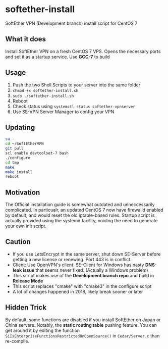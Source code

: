 # softether-install
SoftEther VPN (Development branch) install script for CentOS 7

## What it does
Install SoftEther VPN on a fresh CentOS 7 VPS. Opens the necessary ports and set it as a startup service. Use **GCC-7** to build

## Usage
1. Push the two Shell Scripts to your server into the same folder
2. ```chmod +x softether-install.sh```
3. ```sudo ./softether-install.sh```
4. Reboot
5. Check status using ```systemctl status softether-vpnserver```
6. Use SE-VPN Server Manager to config your VPN

## Updating

```bash
su -
cd ~/SoftEtherVPN
git pull
scl enable devtoolset-7 bash
./configure
cd tmp
make
make install
reboot
```

## Motivation
The Official installation guide is somewhat outdated and unneccessarily complicated. In particualr, an updated CentOS 7 now have firewalld enabled by default, and would reset the old iptable-based rules. Startup script is actually provided using the systemd facility, voiding the need to generate your own init script. 

## Caution
* If you use LetsEncrypt in the same server, shut down SE-Server before getting a new license or renewing. Port 443 is in conflict.
* Client: Use OpenVPN's client. SE-Client for Windows has nasty **DNS-leak issue** that seems never fixed. (Actually a Windows problem)
* This script makes use of the **Development branch repo** and build in **Release Mode**
* This script replaces "cmake" with "cmake3" in the configure script
* A lot of changes happened in 2018, likely break sooner or later

## Hidden Trick
By default, some functions are disabled if you install SoftEther on Japan or China servers. Notably, the __static routing table__ pushing feature. You can get around it by editing the function ```SiIsEnterpriseFunctionsRestrictedOnOpenSource()``` in ```Cedar/Server.c``` than re-compile.
